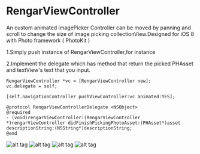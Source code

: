 # RengarViewController
An custom animated imagePicker Controller can be moved by panning and scroll to change the size of image picking collectionView.Designed for iOS 8 with Photo framework ( PhotoKit )

 1.Simply push instance of RengarViewController,for instance

 2.Implement the delegate which has method that return the picked PHAsset and textView's text that you input.
 
```
RengarViewController *vc = [RengarViewController new];
vc.delegate = self;
	
[self.navigationController pushViewController:vc animated:YES];
```
```
@protocol RengarViewControllerDelegate <NSObject>
@required
- (void)rengarViewController:(RengarViewController *)rengarViewController didFinishPickingPhotoAsset:(PHAsset*)asset descriptionString:(NSString*)descriptionString;
@end
```

![alt tag](https://github.com/peiweichen/RengarViewController/blob/master/RengarViewController/2.pic.jpg)
![alt tag](https://github.com/peiweichen/RengarViewController/blob/master/RengarViewController/3.pic.jpg)
![alt tag](https://github.com/peiweichen/RengarViewController/blob/master/RengarViewController/1.pic.jpg)
![alt tag](https://github.com/peiweichen/RengarViewController/blob/master/RengarViewController/4.pic.jpg)
